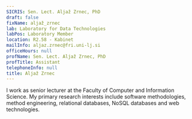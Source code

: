 ```yaml
---
SICRIS: Sen. Lect. Aljaž Zrnec, PhD
draft: false
fixName: aljaž_zrnec
lab: Laboratory for Data Technologies
labPos: Laboratory Member
location: R2.58 - Kabinet
mailInfo: aljaz.zrnec@fri.uni-lj.si
officeHours: null
profName: Sen. Lect. Aljaž Zrnec, PhD
profTitle: Assistant
telephoneInfo: null
title: Aljaž Zrnec
---
```



I work as senior lecturer at the Faculty of Computer and Information Science. My primary research interests include software methodologies, method engineering, relational databases, NoSQL databases and web technologies.